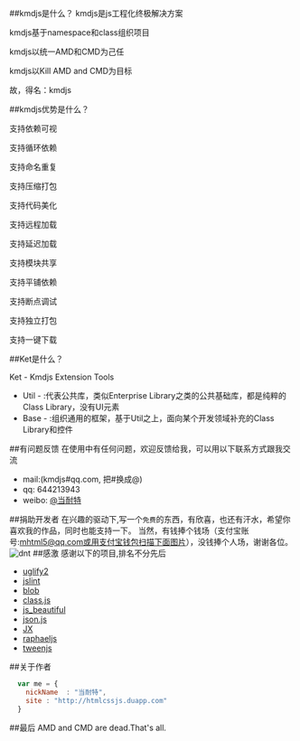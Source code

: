 ##kmdjs是什么？
kmdjs是js工程化终极解决方案

kmdjs基于namespace和class组织项目

kmdjs以统一AMD和CMD为己任

kmdjs以Kill AMD and CMD为目标

故，得名：kmdjs

##kmdjs优势是什么？

支持依赖可视

支持循环依赖

支持命名重复

支持压缩打包

支持代码美化

支持远程加载

支持延迟加载

支持模块共享

支持平铺依赖

支持断点调试

支持独立打包

支持一键下载

##Ket是什么？

Ket - Kmdjs Extension Tools

  * Util - :代表公共库，类似Enterprise  Library之类的公共基础库，都是纯粹的Class Library，没有UI元素
  * Base - :组织通用的框架，基于Util之上，面向某个开发领域补充的Class Library和控件

##有问题反馈
在使用中有任何问题，欢迎反馈给我，可以用以下联系方式跟我交流

* mail:(kmdjs#qq.com, 把#换成@)
* qq: 644213943
* weibo: [@当耐特](http://weibo.com/iamleizhang)


##捐助开发者
在兴趣的驱动下,写一个`免费`的东西，有欣喜，也还有汗水，希望你喜欢我的作品，同时也能支持一下。
当然，有钱捧个钱场（支付宝账号:mhtml5@qq.com或用支付宝钱包扫描下面图片），没钱捧个人场，谢谢各位。
![dnt](http://htmlcssjs.duapp.com/dnt/alipay.png)
##感激
感谢以下的项目,排名不分先后

* [uglify2](https://github.com/mishoo/UglifyJS2) 
* [jslint](https://github.com/douglascrockford/JSLint)
* [blob](https://github.com/eligrey/Blob.js)
* [class.js](http://ejohn.org/blog/simple-javascript-inheritance/)
* [js_beautiful](http://jsbeautifier.org/) 
* [json.js](https://github.com/douglascrockford/JSON-js)
* [JX](https://github.com/AlloyTeam/JX)
* [raphaeljs](http://raphaeljs.com/)
* [tweenjs](https://github.com/sole/tween.js)

##关于作者

```javascript
  var me = {
    nickName  : "当耐特",
    site : "http://htmlcssjs.duapp.com"
  }
```
##最后
AMD and CMD are dead.That's all.
